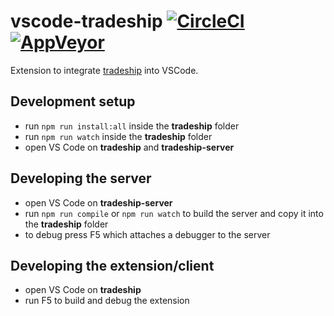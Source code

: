 # vscode-tradeship [![CircleCI](https://circleci.com/gh/taichi/vscode-tradeship.svg?style=svg)](https://circleci.com/gh/taichi/vscode-tradeship) [![AppVeyor](https://ci.appveyor.com/api/projects/status/fpwar10hwlxiiw7q/branch/master?svg=true)](https://ci.appveyor.com/project/taichi/vscode-tradeship/branch/master)

Extension to integrate [tradeship](https://github.com/karthikv/tradeship) into VSCode.

## Development setup

* run `npm run install:all` inside the **tradeship** folder
* run `npm run watch` inside the **tradeship** folder
* open VS Code on **tradeship** and **tradeship-server**

## Developing the server

* open VS Code on **tradeship-server**
* run `npm run compile` or `npm run watch` to build the server and copy it into the **tradeship** folder
* to debug press F5 which attaches a debugger to the server

## Developing the extension/client

* open VS Code on **tradeship**
* run F5 to build and debug the extension
